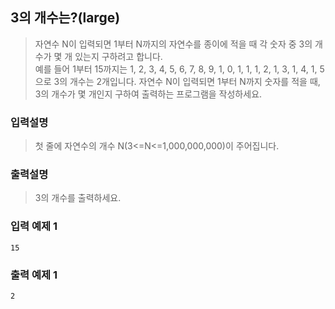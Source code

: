 ## 3의 개수는?(large)

> 자연수 N이 입력되면 1부터 N까지의 자연수를 종이에 적을 때 각 숫자 중 3의 개수가 몇 개 있는지 구하려고 합니다.<br>
> 예를 들어 1부터 15까지는 1, 2, 3, 4, 5, 6, 7, 8, 9, 1, 0, 1, 1, 1, 2, 1, 3, 1, 4, 1, 5으로 3의 개수는 2개입니다.
> 자연수 N이 입력되면 1부터 N까지 숫자를 적을 때, 3의 개수가 몇 개인지 구하여 출력하는 프로그램을 작성하세요.

### 입력설명

> 첫 줄에 자연수의 개수 N(3<=N<=1,000,000,000)이 주어집니다.

### 출력설명

> 3의 개수를 출력하세요.

### 입력 예제 1

```
15
```

### 출력 예제 1

```
2
```

